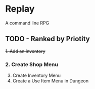 # Replay

A command line RPG

## TODO - Ranked by Priotity

<del>1. Add an Inventory</del>
### 2. Create Shop Menu
3. Create Inventory Menu
4. Create a Use Item Menu in Dungeon


